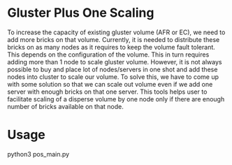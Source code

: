 Gluster Plus One Scaling
==============================
To increase the capacity of existing gluster volume (AFR or EC), we need to add more bricks on that volume. Currently, it is needed to distribute these bricks on as many nodes as it requires to keep the volume fault tolerant. This depends on the configuration of the volume. This in turn requires adding more than 1 node to scale gluster volume. However, it is not always possible to buy and place lot of nodes/servers in one shot and add these nodes into cluster to scale our volume. To solve this, we have to come up with some solution so that we can scale out volume even if we add one server with enough bricks on that one server.
This tools helps user to facilitate scaling of a disperse volume by one node only if there are enough number of bricks available on that node.


Usage
==============================
python3 pos_main.py